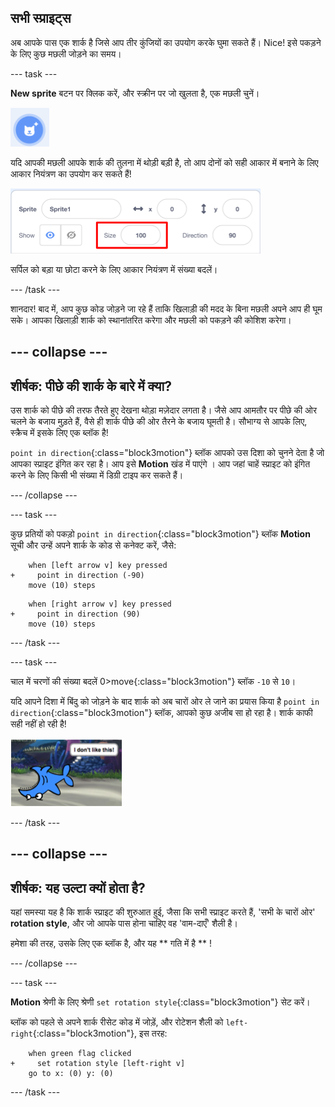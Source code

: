 ## सभी स्प्राइट्स

अब आपके पास एक शार्क है जिसे आप तीर कुंजियों का उपयोग करके घुमा सकते हैं। Nice! इसे पकड़ने के लिए कुछ मछली जोड़ने का समय।

\--- task \---

**New sprite** बटन पर क्लिक करें, और स्क्रीन पर जो खुलता है, एक मछली चुनें।

![नया स्प्राइट बटन](images/spritesNewFromLibrary.png)

यदि आपकी मछली आपके शार्क की तुलना में थोड़ी बड़ी है, तो आप दोनों को सही आकार में बनाने के लिए आकार नियंत्रण का उपयोग कर सकते हैं!

![स्प्राइट आकार का नियंत्रण](images/sprites2.png)

सर्पिल को बड़ा या छोटा करने के लिए आकार नियंत्रण में संख्या बदलें।

\--- /task \---

शानदार! बाद में, आप कुछ कोड जोड़ने जा रहे हैं ताकि खिलाड़ी की मदद के बिना मछली अपने आप ही घूम सके। आपका खिलाड़ी शार्क को स्थानांतरित करेगा और मछली को पकड़ने की कोशिश करेगा।

## \--- collapse \---

## शीर्षक: पीछे की शार्क के बारे में क्या?

उस शार्क को पीछे की तरफ तैरते हुए देखना थोड़ा मज़ेदार लगता है। जैसे आप आमतौर पर पीछे की ओर चलने के बजाय मुड़ते हैं, वैसे ही शार्क पीछे की ओर तैरने के बजाय घूमती है। सौभाग्य से आपके लिए, स्क्रैच में इसके लिए एक ब्लॉक है!

`point in direction`{:class="block3motion"} ब्लॉक आपको उस दिशा को चुनने देता है जो आपका स्प्राइट इंगित कर रहा है। आप इसे **Motion** खंड में पाएंगे । आप जहां चाहें स्प्राइट को इंगित करने के लिए किसी भी संख्या में डिग्री टाइप कर सकते हैं।

\--- /collapse \---

\--- task \---

कुछ प्रतियों को पकड़ो `point in direction`{:class="block3motion"} ब्लॉक **Motion** सूची और उन्हें अपने शार्क के कोड से कनेक्ट करें, जैसे:

```blocks3
    when [left arrow v] key pressed
+     point in direction (-90)
    move (10) steps
```

```blocks3
    when [right arrow v] key pressed
+     point in direction (90)
    move (10) steps
```

\--- /task \---

\--- task \---

चाल में चरणों की संख्या बदलें 0>move</code>{:class="block3motion"} ब्लॉक `-10` से `10`।

यदि आपने दिशा में बिंदु को जोड़ने के बाद शार्क को अब चारों ओर ले जाने का प्रयास किया है `point in direction`{:class="block3motion"} ब्लॉक, आपको कुछ अजीब सा हो रहा है। शार्क काफी सही नहीं हो रही है!

![उल्टा शार्क](images/spritesUpsideDown.png)

\--- /task \---

## \--- collapse \---

## शीर्षक: यह उल्टा क्यों होता है?

यहां समस्या यह है कि शार्क स्प्राइट की शुरुआत हुई, जैसा कि सभी स्प्राइट करते हैं, 'सभी के चारों ओर' **rotation style**, और जो आपके पास होना चाहिए वह 'वाम-दाएँ' शैली है।

हमेशा की तरह, उसके लिए एक ब्लॉक है, और यह ** गति में है ** !

\--- /collapse \---

\--- task \---

**Motion** श्रेणी के लिए श्रेणी `set rotation style`{:class="block3motion"} सेट करें।

ब्लॉक को पहले से अपने शार्क रीसेट कोड में जोड़ें, और रोटेशन शैली को `left-right`{:class="block3motion"}, इस तरह:

```blocks3
    when green flag clicked
+     set rotation style [left-right v]
    go to x: (0) y: (0)
```

\--- /task \---